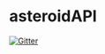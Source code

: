 # asteroidAPI

[![Gitter](https://badges.gitter.im/jeonghopark/asteroidAPI.svg)](https://gitter.im/jeonghopark/asteroidAPI?utm_source=badge&utm_medium=badge&utm_campaign=pr-badge&utm_content=badge)